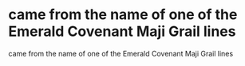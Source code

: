 # came from the name of one of the Emerald Covenant Maji Grail lines

came from the name of one of the Emerald Covenant Maji Grail lines